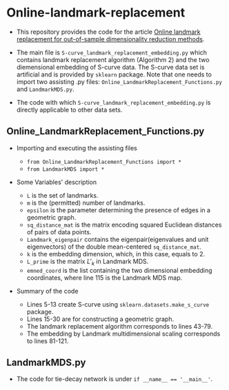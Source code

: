 # Online-landmark-replacement

- This repository provides the code for the article [Online landmark replacement for out-of-sample dimensionality reduction methods](https://arxiv.org/abs/2311.12646).

- The main file is `S-curve_landmark_replacement_embedding.py` which contains landmark replacement algorithm (Algorithm 2) and the two diemensional embedding of S-curve data. The S-curve data set is artificial and is provided by `sklearn` package. Note that one needs to import two assisting .py files: `Online_LandmarkReplacement_Functions.py` and `LandmarkMDS.py`.

- The code with which `S-curve_landmark_replacement_embedding.py` is directly applicable to other data sets.

## Online_LandmarkReplacement_Functions.py
- Importing and executing the assisting files
  - `from Online_LandmarkReplacement_Functions import *`
  - `from LandmarkMDS import *`

- Some Variables' description
  - `L` is the set of landmarks.
  - `m` is the (permitted) number of landmarks.
  - `epsilon` is the parameter determining the presence of edges in a geometric graph.
  - `sq_distance_mat` is the matrix encoding squared Euclidean distances of pairs of data points.
  - `Landmark_eigenpair` contains the eigenpair(eigenvalues and unit eigenvectors) of the double mean-centered `sq_distance_mat`.
  - `k` is the embedding dimension, which, in this case, equals to $2$.
  - `L_prime` is the matrix $L'_k$ in Landmark MDS.
  - `emned_coord` is the list containing the two dimensional embedding coordinates, where line 115 is the Landmark MDS map.
  
- Summary of the code
  - Lines 5-13 create S-curve using `sklearn.datasets.make_s_curve` package.
  - Lines 15-30 are for constructing a geometric graph.
  - The landmark replacement algorithm corresponds to lines 43-79.
  - The embedding by Landmark multidimensional scaling corresponds to lines 81-121.

## LandmarkMDS.py
- The code for tie-decay network is under `if __name__ == '__main__'`.
